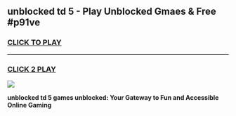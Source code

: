 
## unblocked td 5 - Play Unblocked Gmaes & Free #p91ve
<h3>
<a href="https://news.freeplayer.one?title=unblocked_td_5&ref=24F">CLICK TO PLAY</a></h3>
<hr>

<h3>
<a href="https://news.freeplayer.one?title=unblocked_td_5&ref=24F">CLICK 2 PLAY</a>
  
</h3>

<a href="https://news.freeplayer.one?title=unblocked_td_5&ref=24F/"><img src="https://clearcache.store/games.png"></a>


**unblocked td 5 games unblocked: Your Gateway to Fun and Accessible Online Gaming**

